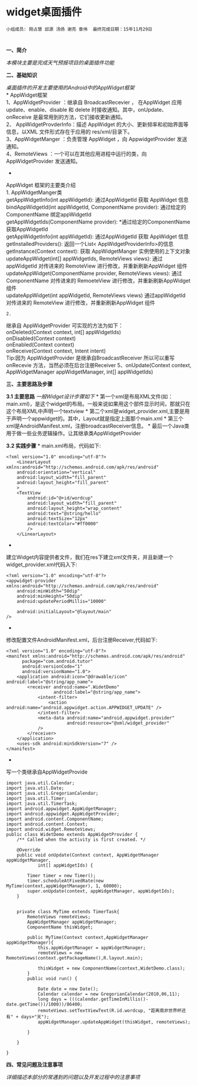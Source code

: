 # widget桌面插件


    小组成员: 刚占慧 邱源 汤炀 谢亮 章伟  最终完成日期：15年11月29日
# 

**一、简介**

*本模块主要是完成天气预报项目的桌面插件功能*

**二、基础知识**

*桌面插件的开发主要使用的Android中的AppWidget框架*   
* 
AppWidget框架      
    1、AppWidgetProvider ：继承自 BroadcastRecevier ， 在AppWidget 应用 update、enable、disable 和 delete 时接收通知。其中，onUpdate、onReceive 是最常用到的方法，它们接收更新通知。      
    2、 AppWidgetProvderInfo：描述 AppWidget 的大小、更新频率和初始界面等信息，以XML 文件形式存在于应用的 res/xml/目录下。   
    3、AppWidgetManger ：负责管理 AppWidget ，向 AppwidgetProvider 发送通知。  
    4、RemoteViews ：一个可以在其他应用进程中运行的类，向 AppWidgetProvider 发送通知。  

* 
AppWidget 框架的主要类介绍  
    1. AppWidgetManger类  
    getAppWidgetInfo(int appWidgetId):
    通过AppWidgetId 获取 AppWidget 信息  
    bindAppWidgetId(int appWidgetId, ComponentName provider): 通过给定的ComponentName 绑定appWidgetId  
    getAppWidgetIds(ComponentName provider):
    *通过给定的ComponentName 获取AppWidgetId  
    getAppWidgetInfo(int appWidgetId):
    通过AppWidgetId 获取 AppWidget 信息  
    getInstalledProviders():
    返回一个List< AppWidgetProviderInfo>的信息  
    getInstance(Context context):
    获取 AppWidgetManger 实例使用的上下文对象  
    updateAppWidget(int[] appWidgetIds, RemoteViews views):
    通过appWidgetId 对传进来的 RemoteView 进行修改，并重新刷新AppWidget 组件  
    updateAppWidget(ComponentName provider, RemoteViews views): 
    通过 ComponentName 对传进来的 RemoeteView 进行修改，并重新刷新AppWidget 组件  
    updateAppWidget(int appWidgetId, RemoteViews views) 通过appWidgetId 对传进来的 RemoteView 进行修改，并重新刷新AppWidget 组件

    2. 
继承自 AppWidgetProvider 可实现的方法为如下：  
    onDeleted(Context context, int[] appWidgetIds)  
    onDisabled(Context context)   
    onEnabled(Context context)  
    onReceive(Context context, Intent intent)  
  Tip:因为 AppWidgetProvider 是继承自BroadcastReceiver  所以可以重写onRecevie 方法，当然必须在后台注册Receiver
5、onUpdate(Context context, AppWidgetManager appWidgetManager, int[] appWidgetIds)

   

**三、主要思路及步骤**

**3.1 主要思路**
*一般Widget设计步骤如下*
* 
第一个xml是布局XML文件(如：main.xml)，是这个widget的布局。一般来说如果用这个部件显示时间，那就只在这个布局XML中声明一个textview
* 
第二个xml是widget_provider.xml,主要是用于声明一个appwidget的。其中，Layout就是指定上面那个main.xml
* 
第三个xml是AndroidManifest.xml，注册broadcastReceiver信息。
* 
最后一个Java类用于做一些业务逻辑操作。让其继承类AppWidgetProvider

**3.2 实践步骤**
* 
main.xml布局，代码如下:  
```
<?xml version="1.0" encoding="utf-8"?>     
    <LinearLayout xmlns:android="http://schemas.android.com/apk/res/android"    
    android:orientation="vertical"    
    android:layout_width="fill_parent"    
    android:layout_height="fill_parent"    
    >     
    <TextView       
        android:id="@+id/wordcup"    
        android:layout_width="fill_parent"      
        android:layout_height="wrap_content"      
        android:text="@string/hello"    
        android:textSize="12px"    
        android:textColor="#ff0000"    
        />
    </LinearLayout>
```
* 
建立Widget内容提供者文件，我们在res下建立xml文件夹，并且新建一个widget_provider.xml代码入下:  
```
<?xml version="1.0" encoding="utf-8"?>     
<appwidget-provider xmlns:android="http://schemas.android.com/apk/res/android"    
    android:minWidth="50dip"    
    android:minHeight="50dip"    
    android:updatePeriodMillis="10000"    
    
    android:initialLayout="@layout/main"    
/>     
```
* 
修改配置文件AndroidManifest.xml，后台注册Receiver,代码如下:
```
<?xml version="1.0" encoding="utf-8"?>     
<manifest xmlns:android="http://schemas.android.com/apk/res/android"    
      package="com.android.tutor"    
      android:versionCode="1"    
      android:versionName="1.0">     
    <application android:icon="@drawable/icon" android:label="@string/app_name">     
        <receiver android:name=".WidetDemo"    
                  android:label="@string/app_name">     
            <intent-filter>     
                <action android:name="android.appwidget.action.APPWIDGET_UPDATE" />     
            </intent-filter>     
            <meta-data android:name="android.appwidget.provider"    
                       android:resource="@xml/widget_provider"    
            />     
        </receiver>     
    </application>     
    <uses-sdk android:minSdkVersion="7" />     
</manifest>
```
* 
写一个类继承自AppWidgetProvide
```
import java.util.Calendar;     
import java.util.Date;     
import java.util.GregorianCalendar;     
import java.util.Timer;     
import java.util.TimerTask;     
import android.appwidget.AppWidgetManager;     
import android.appwidget.AppWidgetProvider;     
import android.content.ComponentName;     
import android.content.Context;     
import android.widget.RemoteViews;     
public class WidetDemo extends AppWidgetProvider {     
    /** Called when the activity is first created. */    
       
    @Override    
    public void onUpdate(Context context, AppWidgetManager appWidgetManager,     
            int[] appWidgetIds) {     
             
        Timer timer = new Timer();     
        timer.scheduleAtFixedRate(new MyTime(context,appWidgetManager), 1, 60000);     
        super.onUpdate(context, appWidgetManager, appWidgetIds);     
    }     
         
         
    private class MyTime extends TimerTask{     
        RemoteViews remoteViews;     
        AppWidgetManager appWidgetManager;     
        ComponentName thisWidget;     
             
        public MyTime(Context context,AppWidgetManager appWidgetManager){     
            this.appWidgetManager = appWidgetManager;     
            remoteViews = new RemoteViews(context.getPackageName(),R.layout.main);     
                 
            thisWidget = new ComponentName(context,WidetDemo.class);     
        }     
        public void run() {     
                 
            Date date = new Date();     
            Calendar calendar = new GregorianCalendar(2010,06,11);     
            long days = (((calendar.getTimeInMillis()-date.getTime())/1000))/86400;     
            remoteViews.setTextViewText(R.id.wordcup, "距离南非世界杯还有" + days+"天");     
            appWidgetManager.updateAppWidget(thisWidget, remoteViews);     
                 
        }     
             
    }     
       
}    
```
**四、常见问题及注意事项**

*详细描述本部分的常遇到的问题以及开发过程中的注意事项*
